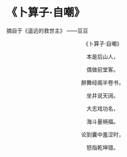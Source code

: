 # 《卜算子·自嘲》


摘自于《遥远的救世主》 ——豆豆

<!--more-->

<center>《卜算子·自嘲》</center>

<center> <p>
        本是后山人，
    </p>
    <p>
        偶做前堂客。
    </p>
    <p>
    	醉舞经阁半卷书，
    </p>
    <p>
    	坐井说天阔。
    </p>
    <p>
    	大志戏功名，
    </p>
    <p>
        海斗量祸福。
    </p>
    <p>
        论到囊中羞涩时，
    </p>
    <p>
    	怒指乾坤错。
    </p></center>


